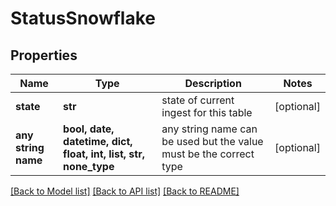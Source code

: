 # StatusSnowflake


## Properties
Name | Type | Description | Notes
------------ | ------------- | ------------- | -------------
**state** | **str** | state of current ingest for this table | [optional] 
**any string name** | **bool, date, datetime, dict, float, int, list, str, none_type** | any string name can be used but the value must be the correct type | [optional]

[[Back to Model list]](../README.md#documentation-for-models) [[Back to API list]](../README.md#documentation-for-api-endpoints) [[Back to README]](../README.md)


